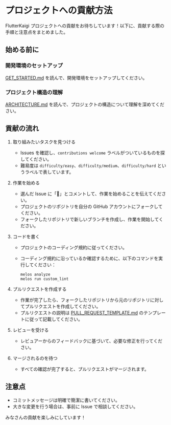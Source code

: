 # プロジェクトへの貢献方法

FlutterKaigi プロジェクトへの貢献をお待ちしています！以下に、貢献する際の手順と注意点をまとめました。

## 始める前に

### 開発環境のセットアップ

[GET_STARTED.md] を読んで、開発環境をセットアップしてください。

### プロジェクト構造の理解

[ARCHITECTURE.md] を読んで、プロジェクトの構造について理解を深めてください。

## 貢献の流れ

1. 取り組みたいタスクを見つける
   - Issues を確認し、`contributions welcome` ラベルがついているものを探してください。
   - 難易度は `difficulty/easy`、`difficulty/medium`、`difficulty/hard` というラベルで表しています。

2. 作業を始める
   - 選んだ Issue に「🙋」とコメントして、作業を始めることを伝えてください。
   - プロジェクトのリポジトリを自分の GitHub アカウントにフォークしてください。
   - フォークしたリポジトリで新しいブランチを作成し、作業を開始してください。

3. コードを書く
   - プロジェクトのコーディング規約に従ってください。
   - コーディング規約に沿っているか確認するために、以下のコマンドを実行してください：

     ```shell
     melos analyze
     melos run custom_lint
     ```

4. プルリクエストを作成する
   - 作業が完了したら、フォークしたリポジトリから元のリポジトリに対してプルリクエストを作成してください。
   - プルリクエストの説明は [PULL_REQUEST_TEMPLATE.md] のテンプレートに従って記載してください。

5. レビューを受ける
   - レビュアーからのフィードバックに基づいて、必要な修正を行ってください。

6. マージされるのを待つ
   - すべての確認が完了すると、プルリクエストがマージされます。

## 注意点

- コミットメッセージは明確で簡潔に書いてください。
- 大きな変更を行う場合は、事前に Issue で相談してください。

みなさんの貢献を楽しみにしています！

<!-- Links -->

[GET_STARTED.md]: ./GET_STARTED.md

[ARCHITECTURE.md]: ./ARCHITECTURE.md

[PULL_REQUEST_TEMPLATE.md]: https://github.com/FlutterKaigi/2024/blob/main/.github/PULL_REQUEST_TEMPLATE.md?plain=1
